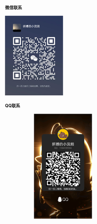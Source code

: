 <!-- tabs:start -->
#### **微信联系**
<img style="width:20vw;" src="./_media/wx.jpg">

#### **QQ联系**

 <img style="width:20vw;margin-left:10vw;" src="./_media/qq.png"/>

<!-- tabs:end -->